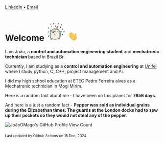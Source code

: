 [LinkedIn](https://www.linkedin.com/in/joão-pedro-gozzoli-b95641301/) &bull;
[Email](joaopedrogozzoli@gmail.com)

# Welcome <img src="happy.gif" height="64px" /> <img src="wave.gif" height="32px" />

I am João, a  **control and automation engineering student** and **mechatronic technician** based in Brazil Br.

Currently, I am studying as a **control and automation engineering** at [Unifei](https://unifei.edu.br) where I study python, C, C++, project management and Ai.

I did my high school education at ETEC Pedro Ferreira alves as a Mechatronic technician in Mogi Mirim.

Here is a random fact about me - I have been on this planet for **7656 days**.

And here is a just a random fact -  **Pepper was sold as individual grains during the Elizabethan times. The guards at the London docks had to sew up their pockets so they would not steal any of the pepper**.

![JoãoOMago's GitHub Profile View Count](https://komarev.com/ghpvc/?username=JoaoOMago)

<sub>Last updated by Github Actions on 15 Dec, 2024.</sub>
